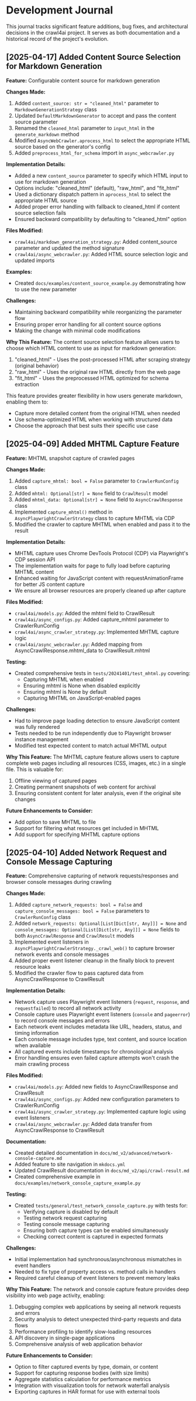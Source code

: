 # Development Journal

This journal tracks significant feature additions, bug fixes, and architectural decisions in the crawl4ai project. It serves as both documentation and a historical record of the project's evolution.

## [2025-04-17] Added Content Source Selection for Markdown Generation

**Feature:** Configurable content source for markdown generation

**Changes Made:**
1. Added `content_source: str = "cleaned_html"` parameter to `MarkdownGenerationStrategy` class
2. Updated `DefaultMarkdownGenerator` to accept and pass the content source parameter
3. Renamed the `cleaned_html` parameter to `input_html` in the `generate_markdown` method
4. Modified `AsyncWebCrawler.aprocess_html` to select the appropriate HTML source based on the generator's config
5. Added `preprocess_html_for_schema` import in `async_webcrawler.py`

**Implementation Details:**
- Added a new `content_source` parameter to specify which HTML input to use for markdown generation
- Options include: "cleaned_html" (default), "raw_html", and "fit_html"
- Used a dictionary dispatch pattern in `aprocess_html` to select the appropriate HTML source
- Added proper error handling with fallback to cleaned_html if content source selection fails
- Ensured backward compatibility by defaulting to "cleaned_html" option

**Files Modified:**
- `crawl4ai/markdown_generation_strategy.py`: Added content_source parameter and updated the method signature
- `crawl4ai/async_webcrawler.py`: Added HTML source selection logic and updated imports

**Examples:**
- Created `docs/examples/content_source_example.py` demonstrating how to use the new parameter

**Challenges:**
- Maintaining backward compatibility while reorganizing the parameter flow
- Ensuring proper error handling for all content source options
- Making the change with minimal code modifications

**Why This Feature:**
The content source selection feature allows users to choose which HTML content to use as input for markdown generation:
1. "cleaned_html" - Uses the post-processed HTML after scraping strategy (original behavior)
2. "raw_html" - Uses the original raw HTML directly from the web page
3. "fit_html" - Uses the preprocessed HTML optimized for schema extraction

This feature provides greater flexibility in how users generate markdown, enabling them to:
- Capture more detailed content from the original HTML when needed
- Use schema-optimized HTML when working with structured data
- Choose the approach that best suits their specific use case

## [2025-04-09] Added MHTML Capture Feature

**Feature:** MHTML snapshot capture of crawled pages

**Changes Made:**
1. Added `capture_mhtml: bool = False` parameter to `CrawlerRunConfig` class
2. Added `mhtml: Optional[str] = None` field to `CrawlResult` model
3. Added `mhtml_data: Optional[str] = None` field to `AsyncCrawlResponse` class
4. Implemented `capture_mhtml()` method in `AsyncPlaywrightCrawlerStrategy` class to capture MHTML via CDP
5. Modified the crawler to capture MHTML when enabled and pass it to the result

**Implementation Details:**
- MHTML capture uses Chrome DevTools Protocol (CDP) via Playwright's CDP session API
- The implementation waits for page to fully load before capturing MHTML content
- Enhanced waiting for JavaScript content with requestAnimationFrame for better JS content capture
- We ensure all browser resources are properly cleaned up after capture

**Files Modified:**
- `crawl4ai/models.py`: Added the mhtml field to CrawlResult
- `crawl4ai/async_configs.py`: Added capture_mhtml parameter to CrawlerRunConfig
- `crawl4ai/async_crawler_strategy.py`: Implemented MHTML capture logic
- `crawl4ai/async_webcrawler.py`: Added mapping from AsyncCrawlResponse.mhtml_data to CrawlResult.mhtml

**Testing:**
- Created comprehensive tests in `tests/20241401/test_mhtml.py` covering:
  - Capturing MHTML when enabled
  - Ensuring mhtml is None when disabled explicitly
  - Ensuring mhtml is None by default
  - Capturing MHTML on JavaScript-enabled pages

**Challenges:**
- Had to improve page loading detection to ensure JavaScript content was fully rendered
- Tests needed to be run independently due to Playwright browser instance management
- Modified test expected content to match actual MHTML output

**Why This Feature:**
The MHTML capture feature allows users to capture complete web pages including all resources (CSS, images, etc.) in a single file. This is valuable for:
1. Offline viewing of captured pages
2. Creating permanent snapshots of web content for archival
3. Ensuring consistent content for later analysis, even if the original site changes

**Future Enhancements to Consider:**
- Add option to save MHTML to file
- Support for filtering what resources get included in MHTML
- Add support for specifying MHTML capture options

## [2025-04-10] Added Network Request and Console Message Capturing

**Feature:** Comprehensive capturing of network requests/responses and browser console messages during crawling

**Changes Made:**
1. Added `capture_network_requests: bool = False` and `capture_console_messages: bool = False` parameters to `CrawlerRunConfig` class
2. Added `network_requests: Optional[List[Dict[str, Any]]] = None` and `console_messages: Optional[List[Dict[str, Any]]] = None` fields to both `AsyncCrawlResponse` and `CrawlResult` models
3. Implemented event listeners in `AsyncPlaywrightCrawlerStrategy._crawl_web()` to capture browser network events and console messages
4. Added proper event listener cleanup in the finally block to prevent resource leaks
5. Modified the crawler flow to pass captured data from AsyncCrawlResponse to CrawlResult

**Implementation Details:**
- Network capture uses Playwright event listeners (`request`, `response`, and `requestfailed`) to record all network activity
- Console capture uses Playwright event listeners (`console` and `pageerror`) to record console messages and errors
- Each network event includes metadata like URL, headers, status, and timing information
- Each console message includes type, text content, and source location when available
- All captured events include timestamps for chronological analysis
- Error handling ensures even failed capture attempts won't crash the main crawling process

**Files Modified:**
- `crawl4ai/models.py`: Added new fields to AsyncCrawlResponse and CrawlResult
- `crawl4ai/async_configs.py`: Added new configuration parameters to CrawlerRunConfig
- `crawl4ai/async_crawler_strategy.py`: Implemented capture logic using event listeners
- `crawl4ai/async_webcrawler.py`: Added data transfer from AsyncCrawlResponse to CrawlResult

**Documentation:**
- Created detailed documentation in `docs/md_v2/advanced/network-console-capture.md`
- Added feature to site navigation in `mkdocs.yml`
- Updated CrawlResult documentation in `docs/md_v2/api/crawl-result.md`
- Created comprehensive example in `docs/examples/network_console_capture_example.py`

**Testing:**
- Created `tests/general/test_network_console_capture.py` with tests for:
  - Verifying capture is disabled by default
  - Testing network request capturing
  - Testing console message capturing
  - Ensuring both capture types can be enabled simultaneously
  - Checking correct content is captured in expected formats

**Challenges:**
- Initial implementation had synchronous/asynchronous mismatches in event handlers
- Needed to fix type of property access vs. method calls in handlers
- Required careful cleanup of event listeners to prevent memory leaks

**Why This Feature:**
The network and console capture feature provides deep visibility into web page activity, enabling:
1. Debugging complex web applications by seeing all network requests and errors
2. Security analysis to detect unexpected third-party requests and data flows
3. Performance profiling to identify slow-loading resources
4. API discovery in single-page applications
5. Comprehensive analysis of web application behavior

**Future Enhancements to Consider:**
- Option to filter captured events by type, domain, or content
- Support for capturing response bodies (with size limits)
- Aggregate statistics calculation for performance metrics
- Integration with visualization tools for network waterfall analysis
- Exporting captures in HAR format for use with external tools